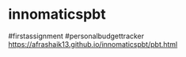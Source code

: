 # innomaticspbt
#firstassignment
#personalbudgettracker
	https://afrashaik13.github.io/innomaticspbt/pbt.html
